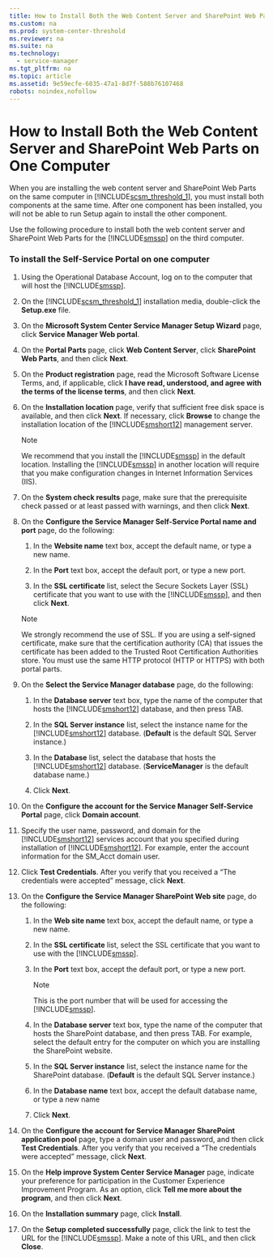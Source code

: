 ```yaml
---
title: How to Install Both the Web Content Server and SharePoint Web Parts on One Computer
ms.custom: na
ms.prod: system-center-threshold
ms.reviewer: na
ms.suite: na
ms.technology: 
  - service-manager
ms.tgt_pltfrm: na
ms.topic: article
ms.assetid: 9e59ecfe-6035-47a1-8d7f-588b76107468
robots: noindex,nofollow
---
```

# How to Install Both the Web Content Server and SharePoint Web Parts on One Computer
When you are installing the web content server and SharePoint Web Parts on the same computer in [!INCLUDE[scsm_threshold_1](Token/scsm_threshold_1_md.md)], you must install both components at the same time. After one component has been installed, you will not be able to run Setup again to install the other component.

Use the following procedure to install both the web content server and SharePoint Web Parts for the [!INCLUDE[smssp](Token/smssp_md.md)] on the third computer.

### To install the Self\-Service Portal on one computer

1.  Using the Operational Database Account, log on to the computer that will host the [!INCLUDE[smssp](Token/smssp_md.md)].

2.  On the [!INCLUDE[scsm_threshold_1](Token/scsm_threshold_1_md.md)] installation media, double\-click the **Setup.exe** file.

3.  On the **Microsoft System Center Service Manager Setup Wizard** page, click **Service Manager Web portal**.

4.  On the **Portal Parts** page, click **Web Content Server**, click **SharePoint Web Parts**, and then click **Next**.

5.  On the **Product registration** page, read the Microsoft Software License Terms, and, if applicable, click **I have read, understood, and agree with the terms of the license terms**, and then click **Next**.

6.  On the **Installation location** page, verify that sufficient free disk space is available, and then click **Next**. If necessary, click **Browse** to change the installation location of the [!INCLUDE[smshort12](Token/smshort12_md.md)] management server.

    > [!NOTE]
    > We recommend that you install the [!INCLUDE[smssp](Token/smssp_md.md)] in the default location. Installing the [!INCLUDE[smssp](Token/smssp_md.md)] in another location will require that you make configuration changes in Internet Information Services \(IIS\).

7.  On the **System check results** page, make sure that the prerequisite check passed or at least passed with warnings, and then click **Next**.

8.  On the **Configure the Service Manager Self\-Service Portal name and port** page, do the following:

    1.  In the **Website name** text box, accept the default name, or type a new name.

    2.  In the **Port** text box, accept the default port, or type a new port.

    3.  In the **SSL certificate** list, select the Secure Sockets Layer \(SSL\) certificate that you want to use with the [!INCLUDE[smssp](Token/smssp_md.md)], and then click **Next**.

    > [!NOTE]
    > We strongly recommend the use of SSL. If you are using a self\-signed certificate, make sure that the certification authority \(CA\) that issues the certificate has been added to the Trusted Root Certification Authorities store. You must use the same HTTP protocol \(HTTP or HTTPS\) with both portal parts.

9. On the **Select the Service Manager database** page, do the following:

    1.  In the **Database server** text box, type the name of the computer that hosts the [!INCLUDE[smshort12](Token/smshort12_md.md)] database, and then press TAB.

    2.  In the **SQL Server instance** list, select the instance name for the [!INCLUDE[smshort12](Token/smshort12_md.md)] database. \(**Default** is the default SQL Server instance.\)

    3.  In the **Database** list, select the database that hosts the [!INCLUDE[smshort12](Token/smshort12_md.md)] database. \(**ServiceManager** is the default database name.\)

    4.  Click **Next**.

10. On the **Configure the account for the Service Manager Self\-Service Portal** page, click **Domain account**.

11. Specify the user name, password, and domain for the [!INCLUDE[smshort12](Token/smshort12_md.md)] services account that you specified during installation of [!INCLUDE[smshort12](Token/smshort12_md.md)]. For example, enter the account information for the SM\_Acct domain user.

12. Click **Test Credentials**. After you verify that you received a “The credentials were accepted” message, click **Next**.

13. On the **Configure the Service Manager SharePoint Web site** page, do the following:

    1.  In the **Web site name** text box, accept the default name, or type a new name.

    2.  In the **SSL certificate** list, select the SSL certificate that you want to use with the [!INCLUDE[smssp](Token/smssp_md.md)].

    3.  In the **Port** text box, accept the default port, or type a new port.

        > [!NOTE]
        > This is the port number that will be used for accessing the [!INCLUDE[smssp](Token/smssp_md.md)].

    4.  In the **Database server** text box, type the name of the computer that hosts the SharePoint database, and then press TAB. For example, select the default entry for the computer on which you are installing the SharePoint website.

    5.  In the **SQL Server instance** list, select the instance name for the SharePoint database. \(**Default** is the default SQL Server instance.\)

    6.  In the **Database name** text box, accept the default database name, or type a new name

    7.  Click **Next**.

14. On the **Configure the account for Service Manager SharePoint application pool** page, type a domain user and password, and then click **Test Credentials**. After you verify that you received a “The credentials were accepted” message, click **Next**.

15. On the **Help improve System Center Service Manager** page, indicate your preference for participation in the Customer Experience Improvement Program. As an option, click **Tell me more about the program**, and then click **Next**.

16. On the **Installation summary** page, click **Install**.

17. On the **Setup completed successfully** page, click the link to test the URL for the [!INCLUDE[smssp](Token/smssp_md.md)]. Make a note of this URL, and then click **Close**.


